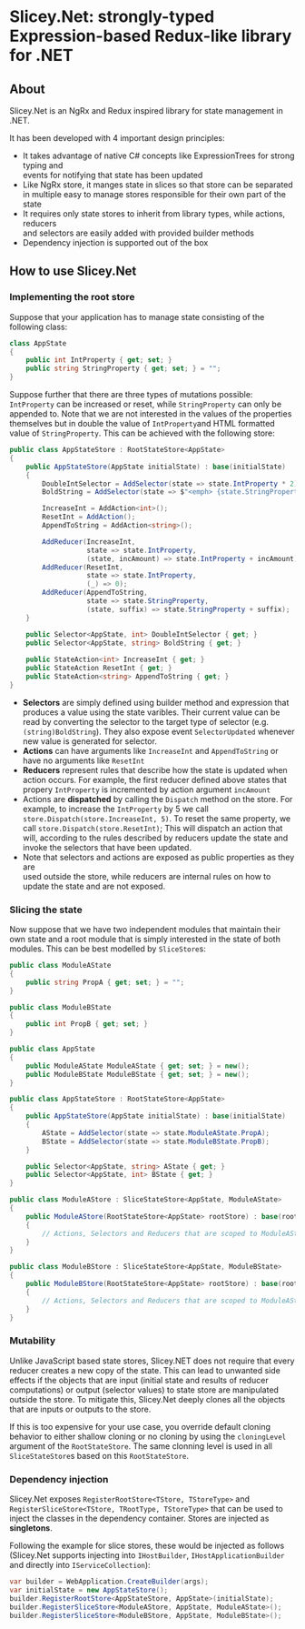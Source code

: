 # Slicey.Net: strongly-typed Expression-based Redux-like library for .NET

## About
Slicey.Net is an NgRx and Redux inspired library for state management in .NET.

It has been developed with 4 important design principles:
* It takes advantage of native C# concepts like ExpressionTrees for strong typing and\
  events for notifying that state has been updated
* Like NgRx store, it manges state in slices so that store can be separated \
  in multiple easy to manage stores responsible for their own part of the state
* It requires only state stores to inherit from library types, while actions, reducers\
  and selectors are easily added with provided builder methods
* Dependency injection is supported out of the box 

## How to use Slicey.Net

### Implementing the root store
Suppose that your application has to manage state consisting
of the following class:

```c#
class AppState
{
    public int IntProperty { get; set; }
    public string StringProperty { get; set; } = "";
}
```

Suppose further that there are three types of mutations possible:
`IntProperty` can be increased or reset, while `StringProperty`
can only be appended to. Note that we are not interested in the
values of the properties themselves but in double the value of
`IntProperty`and HTML formatted value of `StringProperty`. This
can be achieved with the following store:

```c#
public class AppStateStore : RootStateStore<AppState>
{
    public AppStateStore(AppState initialState) : base(initialState)
    {
        DoubleIntSelector = AddSelector(state => state.IntProperty * 2);
        BoldString = AddSelector(state => $"<emph> {state.StringProperty} </emph>");

        IncreaseInt = AddAction<int>();
        ResetInt = AddAction();
        AppendToString = AddAction<string>();

        AddReducer(IncreaseInt,
                   state => state.IntProperty,
                   (state, incAmount) => state.IntProperty + incAmount);
        AddReducer(ResetInt,
                   state => state.IntProperty,
                   (_) => 0);
        AddReducer(AppendToString,
                   state => state.StringProperty,
                   (state, suffix) => state.StringProperty + suffix);
    }

    public Selector<AppState, int> DoubleIntSelector { get; }
    public Selector<AppState, string> BoldString { get; }
    
    public StateAction<int> IncreaseInt { get; }
    public StateAction ResetInt { get; }
    public StateAction<string> AppendToString { get; }
}
```

* **Selectors** are simply defined using builder method and
  expression that produces a value using the state varibles.
  Their current value can be read by converting the selector
  to the target type of selector (e.g. `(string)BoldString`).
  They also expose event `SelectorUpdated` whenever new value
  is generated for selector.
* **Actions** can have arguments like `IncreaseInt` and `AppendToString`
  or have no arguments like `ResetInt`
* **Reducers** represent rules that describe how the state is updated
  when action occurs. For example, the first reducer defined above states 
  that propery `IntProperty` is incremented by action argument `incAmount`
* Actions are **dispatched** by calling the `Dispatch` method on the store.
  For example, to increase the `IntProperty` by 5 we call `store.Dispatch(store.IncreaseInt, 5)`.
  To reset the same property, we call `store.Dispatch(store.ResetInt)`; 
  This will dispatch an action that will, according to the rules described by reducers
  update the state and invoke the selectors that have been updated.
* Note that selectors and actions are exposed as public properties as they are  
  used outside the store, while reducers are internal rules on how to update
  the state and are not exposed.

### Slicing the state

Now suppose that we have two independent modules that maintain their own state
and a root module that is simply interested in the state of both modules. This can be 
best modelled by `SliceStore`s:

```c#
public class ModuleAState
{
    public string PropA { get; set; } = "";
}

public class ModuleBState
{
    public int PropB { get; set; }
}

public class AppState
{
    public ModuleAState ModuleAState { get; set; } = new();
    public ModuleBState ModuleBState { get; set; } = new();
}

public class AppStateStore : RootStateStore<AppState>
{
    public AppStateStore(AppState initialState) : base(initialState)
    {
        AState = AddSelector(state => state.ModuleAState.PropA);
        BState = AddSelector(state => state.ModuleBState.PropB);
    }

    public Selector<AppState, string> AState { get; }
    public Selector<AppState, int> BState { get; }
}

public class ModuleAStore : SliceStateStore<AppState, ModuleAState>
{
    public ModuleAStore(RootStateStore<AppState> rootStore) : base(rootStore, store => store.ModuleAState)
    {
        // Actions, Selectors and Reducers that are scoped to ModuleAState
    }
}

public class ModuleBStore : SliceStateStore<AppState, ModuleBState>
{
    public ModuleBStore(RootStateStore<AppState> rootStore) : base(rootStore, store => store.ModuleBState)
    {
        // Actions, Selectors and Reducers that are scoped to ModuleAState
    }
}
```

### Mutability

Unlike JavaScript based state stores, Slicey.NET does not require that every reducer creates
a new copy of the state. This can lead to unwanted side effects if the objects that are input
(initial state and results of reducer computations) or output (selector values) 
to state store are manipulated outside the store. To mitigate this, Slicey.Net deeply clones 
all the objects that are inputs or outputs to the store.

If this is too expensive for your use case, you override default cloning behavior to either
shallow cloning or no cloning by using the `cloningLevel` argument of the `RootStateStore`.
The same clonning level is used in all `SliceStateStore`s based on this `RootStateStore`.

### Dependency injection

Slicey.Net exposes `RegisterRootStore<TStore, TStoreType>` and `RegisterSliceStore<TStore, TRootType, TStoreType>` 
that can be used to inject the classes in the dependency container. Stores are injected as **singletons**. 

Following the example for slice stores, these would be injected as follows (Slicey.Net supports injecting into 
`IHostBuilder`, `IHostApplicationBuilder` and directly into `IServiceCollection`):

```c#
var builder = WebApplication.CreateBuilder(args);
var initialState = new AppStateStore();
builder.RegisterRootStore<AppStateStore, AppState>(initialState);
builder.RegisterSliceStore<ModuleAStore, AppState, ModuleAState>();
builder.RegisterSliceStore<ModuleBStore, AppState, ModuleBState>();
```